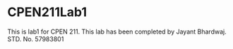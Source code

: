 # CPEN211Lab1
This is lab1 for CPEN 211.
This lab has been completed by Jayant Bhardwaj. STD. No. 57983801
